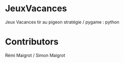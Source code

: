 # JeuxVacances
Jeux Vacances tir au pigeon stratégie / pygame : python

# Contributors
Rémi Maigrot / Simon Maigrot
